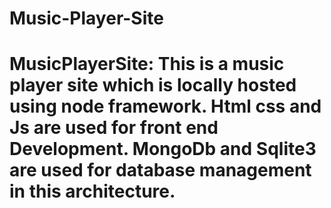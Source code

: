 # Music-Player-Site
# MusicPlayerSite: This is a music player site which is locally hosted using node framework. Html css and Js are used for front end Development. MongoDb and Sqlite3 are used for database management in this architecture.
